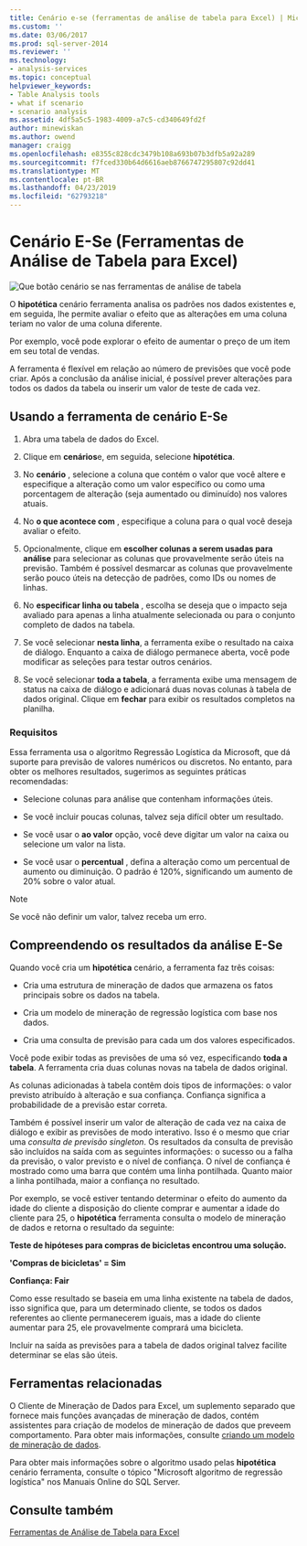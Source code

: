 ```yaml
---
title: Cenário e-se (ferramentas de análise de tabela para Excel) | Microsoft Docs
ms.custom: ''
ms.date: 03/06/2017
ms.prod: sql-server-2014
ms.reviewer: ''
ms.technology:
- analysis-services
ms.topic: conceptual
helpviewer_keywords:
- Table Analysis tools
- what if scenario
- scenario analysis
ms.assetid: 4df5a5c5-1983-4009-a7c5-cd340649fd2f
author: minewiskan
ms.author: owend
manager: craigg
ms.openlocfilehash: e8355c828cdc3479b108a693b07b3dfb5a92a289
ms.sourcegitcommit: f7fced330b64d6616aeb8766747295807c92dd41
ms.translationtype: MT
ms.contentlocale: pt-BR
ms.lasthandoff: 04/23/2019
ms.locfileid: "62793218"
---
```

# <a name="what-if-scenario-table-analysis-tools-for-excel"></a>Cenário E-Se (Ferramentas de Análise de Tabela para Excel)
  ![Que botão cenário se nas ferramentas de análise de tabela](media/tat-whatif.gif "botão cenário e se nas ferramentas de análise de tabela")  
  
 O **hipotética** cenário ferramenta analisa os padrões nos dados existentes e, em seguida, lhe permite avaliar o efeito que as alterações em uma coluna teriam no valor de uma coluna diferente.  
  
 Por exemplo, você pode explorar o efeito de aumentar o preço de um item em seu total de vendas.  
  
 A ferramenta é flexível em relação ao número de previsões que você pode criar. Após a conclusão da análise inicial, é possível prever alterações para todos os dados da tabela ou inserir um valor de teste de cada vez.  
  
## <a name="using-the-what-if-scenario-tool"></a>Usando a ferramenta de cenário E-Se  
  
1.  Abra uma tabela de dados do Excel.  
  
2.  Clique em **cenários**e, em seguida, selecione **hipotética**.  
  
3.  No **cenário** , selecione a coluna que contém o valor que você altere e especifique a alteração como um valor específico ou como uma porcentagem de alteração (seja aumentado ou diminuído) nos valores atuais.  
  
4.  No **o que acontece com** , especifique a coluna para o qual você deseja avaliar o efeito.  
  
5.  Opcionalmente, clique em **escolher colunas a serem usadas para análise** para selecionar as colunas que provavelmente serão úteis na previsão. Também é possível desmarcar as colunas que provavelmente serão pouco úteis na detecção de padrões, como IDs ou nomes de linhas.  
  
6.  No **especificar linha ou tabela** , escolha se deseja que o impacto seja avaliado para apenas a linha atualmente selecionada ou para o conjunto completo de dados na tabela.  
  
7.  Se você selecionar **nesta linha**, a ferramenta exibe o resultado na caixa de diálogo. Enquanto a caixa de diálogo permanece aberta, você pode modificar as seleções para testar outros cenários.  
  
8.  Se você selecionar **toda a tabela**, a ferramenta exibe uma mensagem de status na caixa de diálogo e adicionará duas novas colunas à tabela de dados original. Clique em **fechar** para exibir os resultados completos na planilha.  
  
### <a name="requirements"></a>Requisitos  
 Essa ferramenta usa o algoritmo Regressão Logística da Microsoft, que dá suporte para previsão de valores numéricos ou discretos. No entanto, para obter os melhores resultados, sugerimos as seguintes práticas recomendadas:  
  
-   Selecione colunas para análise que contenham informações úteis.  
  
-   Se você incluir poucas colunas, talvez seja difícil obter um resultado.  
  
-   Se você usar o **ao valor** opção, você deve digitar um valor na caixa ou selecione um valor na lista.  
  
-   Se você usar o **percentual** , defina a alteração como um percentual de aumento ou diminuição. O padrão é 120%, significando um aumento de 20% sobre o valor atual.  
  
> [!NOTE]  
>  Se você não definir um valor, talvez receba um erro.  
  
## <a name="understanding-the-results-of-what-if-analysis"></a>Compreendendo os resultados da análise E-Se  
 Quando você cria um **hipotética** cenário, a ferramenta faz três coisas:  
  
-   Cria uma estrutura de mineração de dados que armazena os fatos principais sobre os dados na tabela.  
  
-   Cria um modelo de mineração de regressão logística com base nos dados.  
  
-   Cria uma consulta de previsão para cada um dos valores especificados.  
  
 Você pode exibir todas as previsões de uma só vez, especificando **toda a tabela**. A ferramenta cria duas colunas novas na tabela de dados original.  
  
 As colunas adicionadas à tabela contêm dois tipos de informações: o valor previsto atribuído à alteração e sua confiança. Confiança significa a probabilidade de a previsão estar correta.  
  
 Também é possível inserir um valor de alteração de cada vez na caixa de diálogo e exibir as previsões de modo interativo. Isso é o mesmo que criar uma *consulta de previsão singleton*. Os resultados da consulta de previsão são incluídos na saída com as seguintes informações: o sucesso ou a falha da previsão, o valor previsto e o nível de confiança. O nível de confiança é mostrado como uma barra que contém uma linha pontilhada. Quanto maior a linha pontilhada, maior a confiança no resultado.  
  
 Por exemplo, se você estiver tentando determinar o efeito do aumento da idade do cliente a disposição do cliente comprar e aumentar a idade do cliente para 25, o **hipotética** ferramenta consulta o modelo de mineração de dados e retorna o resultado da seguinte:  
  
 **Teste de hipóteses para compras de bicicletas encontrou uma solução.**  
  
 **'Compras de bicicletas' = Sim**  
  
 **Confiança: Fair**  
  
 Como esse resultado se baseia em uma linha existente na tabela de dados, isso significa que, para um determinado cliente, se todos os dados referentes ao cliente permanecerem iguais, mas a idade do cliente aumentar para 25, ele provavelmente comprará uma bicicleta.  
  
 Incluir na saída as previsões para a tabela de dados original talvez facilite determinar se elas são úteis.  
  
## <a name="related-tools"></a>Ferramentas relacionadas  
 O Cliente de Mineração de Dados para Excel, um suplemento separado que fornece mais funções avançadas de mineração de dados, contém assistentes para criação de modelos de mineração de dados que preveem comportamento. Para obter mais informações, consulte [criando um modelo de mineração de dados](creating-a-data-mining-model.md).  
  
 Para obter mais informações sobre o algoritmo usado pelas **hipotética** cenário ferramenta, consulte o tópico "Microsoft algoritmo de regressão logística" nos Manuais Online do SQL Server.  
  
## <a name="see-also"></a>Consulte também  
 [Ferramentas de Análise de Tabela para Excel](table-analysis-tools-for-excel.md)  
  
  
